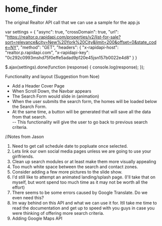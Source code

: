 # home_finder


The original Realtor API call that we can use a sample for the app.js

var settings = {
	"async": true,
	"crossDomain": true,
	"url": "https://realtor.p.rapidapi.com/properties/v2/list-for-sale?sort=relevance&city=New%20York%20City&limit=200&offset=0&state_code=NY",
	"method": "GET",
	"headers": {
		"x-rapidapi-host": "realtor.p.rapidapi.com",
		"x-rapidapi-key": "0c292c0993mshd75f0effe5adad9p120e45jsn157b0022e4d8"
	}
}

$.ajax(settings).done(function (response) {
	console.log(response);
});



Functionality and layout (Suggestion from Noe)
- Add a Header Cover Page
- When Scroll Down, the Navbar appears
- The Search Form would slide in (animation)
- When the user submits the search form, the homes will be loaded below the Search Form. 
- At the same time, a button will be generated that will save all the data from that search.  
	-- This functionality will give the user to go back to previous search criteria.

//Notes from Jason
1) Need to get call schedule date to popluate once selected.
2) Lets link our own social media pages unless we are going to use  your girlfriends.
3) Clean up search modules or at least make them more visually appealing
4) Too much white space between the search and contact zones.
5) Consider adding a few more pictures to the slide show.
6) I'd still like to attempt an animated landing/splash page. (I'll take that on myself, but wont spend too much time as it may not be worth all the effort)
7) There seems to be some errors caused by Google Translate. Do we even need this?
8) Im way behind on this API and what we can use it for. Itll take me time to read the documentation and get up to speed with you guys in case you were thinking of offering more search criteria.
9) Adding Google Maps API
